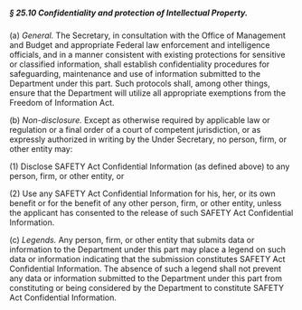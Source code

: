 ##### § 25.10 Confidentiality and protection of Intellectual Property. #####

(a) *General.* The Secretary, in consultation with the Office of Management and Budget and appropriate Federal law enforcement and intelligence officials, and in a manner consistent with existing protections for sensitive or classified information, shall establish confidentiality procedures for safeguarding, maintenance and use of information submitted to the Department under this part. Such protocols shall, among other things, ensure that the Department will utilize all appropriate exemptions from the Freedom of Information Act.

(b) *Non-disclosure.* Except as otherwise required by applicable law or regulation or a final order of a court of competent jurisdiction, or as expressly authorized in writing by the Under Secretary, no person, firm, or other entity may:

(1) Disclose SAFETY Act Confidential Information (as defined above) to any person, firm, or other entity, or

(2) Use any SAFETY Act Confidential Information for his, her, or its own benefit or for the benefit of any other person, firm, or other entity, unless the applicant has consented to the release of such SAFETY Act Confidential Information.

(c) *Legends.* Any person, firm, or other entity that submits data or information to the Department under this part may place a legend on such data or information indicating that the submission constitutes SAFETY Act Confidential Information. The absence of such a legend shall not prevent any data or information submitted to the Department under this part from constituting or being considered by the Department to constitute SAFETY Act Confidential Information.